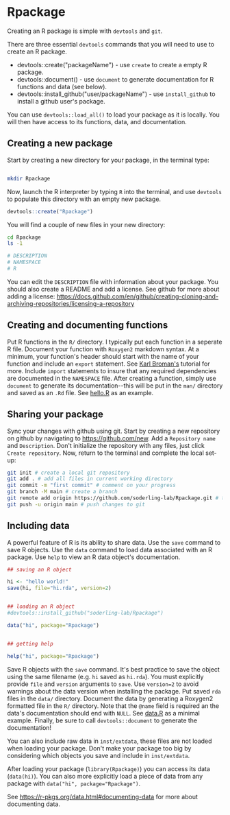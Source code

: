 # Rpackage

Creating an R package is simple with `devtools` and `git`.

There are three essential `devtools` commands that you will need to use to
create an R package.
* devtools::create("packageName") - use `create` to create a empty R package.
* devtools::document() - use `document` to generate documentation for R
    functions and data (see below).
* devtools::install_github("user/packageName") - use `install_github` to install
    a github user's package.

You can use `devtools::load_all()` to load your package as it is locally. You
will then have access to its functions, data, and documentation.


## Creating a new package

Start by creating a new directory for your package, in the terminal type:
```bash

mkdir Rpackage

```

Now, launch the R interpreter by typing `R` into the terminal, and use
`devtools` to populate this directory with an empty new package.

```R
devtools::create("Rpackage")

```

You will find a couple of new files in your new directory:
```bash
cd Rpackage
ls -1

# DESCRIPTION
# NAMESPACE
# R

```

You can edit the `DESCRIPTION` file with information about your package. You should also create a README and add a license.
See github for more about adding a license: https://docs.github.com/en/github/creating-cloning-and-archiving-repositories/licensing-a-repository


## Creating and documenting functions

Put R functions in the `R/` directory. I typically put each function in a
seperate R file.  Document your function with `Roxygen2` markdown syntax. At a
minimum, your function's header should start with the name of your function and
include an `export` statement. See [Karl
Broman's](https://kbroman.org/pkg_primer/pages/docs.html) tutorial for more.
Include `import` statements to insure that any required dependencies are
documented in the `NAMESPACE` file.  After creating a function, simply use
`document` to generate its documentation--this will be put in the `man/`
directory and saved as an `.Rd` file. See [hello.R](./R/hello.R) as an
example.


## Sharing your package

Sync your changes with github using git.
Start by creating a new repository on github by navigating to
https://github.com/new. Add a `Repository name` and `Description`. Don't
initialize the repository with any files, just click `Create repository`.
Now, return to the terminal and complete the local set-up:

```bash
git init # create a local git repository
git add . # add all files in current working directory
git commit -m "first commit" # comment on your progress
git branch -M main # create a branch
git remote add origin https://github.com/soderling-lab/Rpackage.git # track remote url
git push -u origin main # push changes to git
```


## Including data

A powerful feature of R is its ability to share data. Use the `save` command to
save R objects. Use the `data` command to load data associated with an R package.
Use `help` to view an R data object's documentation.

```R
## saving an R object

hi <- "hello world!"
save(hi, file="hi.rda", version=2)


## loading an R object
#devtools::install_github("soderling-lab/Rpackage")

data("hi", package="Rpackage")


## getting help 

help("hi", package="Rpackage")

```

Save R objects with the `save` command. It's best practice to save the object
using the same filename (e.g. `hi` saved as `hi.rda`). You must explicitly
provide `file` and `version` arguments to `save`. Use `version=2` to avoid
warnings about the data version when installing the package. Put saved `rda`
files in the `data/` directory.  Document the data by generating a Roxygen2
formatted file in the `R/` directory.  Note that the `@name` field is required
an the data's documentation should end with `NULL`.  See [data.R](./R/data.R) as a minimal example. Finally, be sure to call
`devtools::document` to generate the documentation!

You can also include raw data in `inst/extdata`, these files are not loaded when
loading your package. Don't make your package too big by considering which
objects you save and include in `inst/extdata`.

After loading your package (`library(Rpackage)`) you can access its data
(`data(hi)`). You can also more explicitly load a piece of data from any package
with `data("hi", package="Rpackage")`. 

See https://r-pkgs.org/data.html#documenting-data for more about documenting
data.
